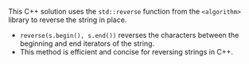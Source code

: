 This C++ solution uses the `std::reverse` function from the `<algorithm>` library to reverse the string in place.

- `reverse(s.begin(), s.end())` reverses the characters between the beginning and end iterators of the string.
- This method is efficient and concise for reversing strings in C++.


